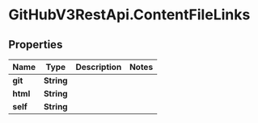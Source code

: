 # GitHubV3RestApi.ContentFileLinks

## Properties

Name | Type | Description | Notes
------------ | ------------- | ------------- | -------------
**git** | **String** |  | 
**html** | **String** |  | 
**self** | **String** |  | 


